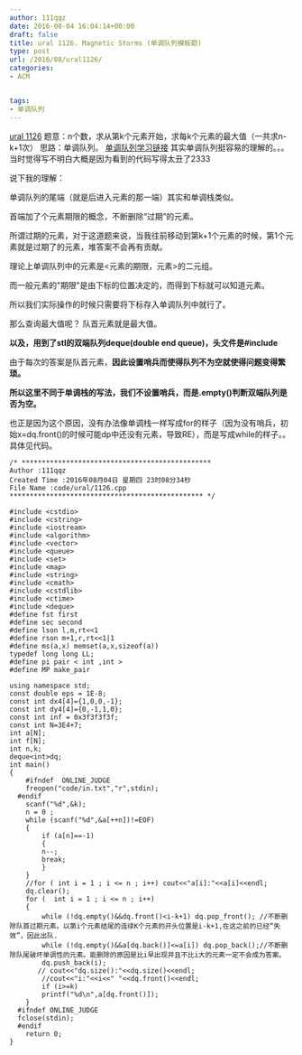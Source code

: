 ```yaml
---
author: 111qqz
date: 2016-08-04 16:04:14+00:00
draft: false
title: ural 1126. Magnetic Storms (单调队列模板题)
type: post
url: /2016/08/ural1126/
categories:
- ACM


tags:
- 单调队列
---
```


[ural 1126](http://acm.timus.ru/problem.aspx?space=1&num=1126)
题意：n个数，求从第k个元素开始，求每k个元素的最大值（一共求n-k+1次）
思路：单调队列。
[单调队列学习链接](http://blog.csdn.net/dgq8211/article/details/7430726)
其实单调队列挺容易的理解的。。。当时觉得写不明白大概是因为看到的代码写得太丑了2333

说下我的理解：

单调队列的尾端（就是后进入元素的那一端）其实和单调栈类似。

首端加了个元素期限的概念，不断删除“过期”的元素。

所谓过期的元素，对于这道题来说，当我往前移动到第k+1个元素的时候，第1个元素就是过期了的元素，堆答案不会再有贡献。

理论上单调队列中的元素是<元素的期限，元素>的二元组。

而一般元素的"期限"是由下标的位置决定的，而得到下标就可以知道元素。

所以我们实际操作的时候只需要将下标存入单调队列中就行了。

那么查询最大值呢？ 队首元素就是最大值。

**以及，用到了stl的双端队列deque(double end queue)，头文件是#include <deque>**

由于每次的答案是队首元素，**因此设置哨兵而使得队列不为空就使得问题变得繁琐。**

**所以这里不同于单调栈的写法，我们不设置哨兵，而是.empty()判断双端队列是否为空。**

也正是因为这个原因，没有办法像单调栈一样写成for的样子（因为没有哨兵，初始x=dq.front()的时候可能dp中还没有元素，导致RE），而是写成while的样子。。具体见代码。




 

    
    /* ***********************************************
    Author :111qqz
    Created Time :2016年08月04日 星期四 23时08分34秒
    File Name :code/ural/1126.cpp
    ************************************************ */
    
    #include <cstdio>
    #include <cstring>
    #include <iostream>
    #include <algorithm>
    #include <vector>
    #include <queue>
    #include <set>
    #include <map>
    #include <string>
    #include <cmath>
    #include <cstdlib>
    #include <ctime>
    #include <deque>
    #define fst first
    #define sec second
    #define lson l,m,rt<<1
    #define rson m+1,r,rt<<1|1
    #define ms(a,x) memset(a,x,sizeof(a))
    typedef long long LL;
    #define pi pair < int ,int >
    #define MP make_pair
    
    using namespace std;
    const double eps = 1E-8;
    const int dx4[4]={1,0,0,-1};
    const int dy4[4]={0,-1,1,0};
    const int inf = 0x3f3f3f3f;
    const int N=3E4+7;
    int a[N];
    int f[N];
    int n,k;
    deque<int>dq;
    int main()
    {
    	#ifndef  ONLINE_JUDGE 
    	freopen("code/in.txt","r",stdin);
      #endif
    	scanf("%d",&k);
    	n = 0 ;
    	while (scanf("%d",&a[++n])!=EOF)
    	{
    	    if (a[n]==-1) 
    	    {
    		n--;
    		break;
    	    }
    	}
    	//for ( int i = 1 ; i <= n ; i++) cout<<"a[i]:"<<a[i]<<endl;
    	dq.clear();
    	for (  int i = 1 ; i <= n ; i++)
    	{
    	    while (!dq.empty()&&dq.front()<i-k+1) dq.pop_front(); //不断删除队首过期元素。以第i个元素结尾的连续K个元素的开头位置是i-k+1,在这之前的已经“失效”，因此出队.
    	    while (!dq.empty()&&a[dq.back()]<=a[i]) dq.pop_back();//不断删除队尾破坏单调性的元素。能删除的原因是比i早出现并且不比i大的元素一定不会成为答案。
    	    dq.push_back(i);
    	   // cout<<"dq.size():"<<dq.size()<<endl;
    	    //cout<<"i:"<<i<<" "<<dq.front()<<endl;
    	    if (i>=k)
    		printf("%d\n",a[dq.front()]);
    	}
      #ifndef ONLINE_JUDGE  
      fclose(stdin);
      #endif
        return 0;
    }
    






